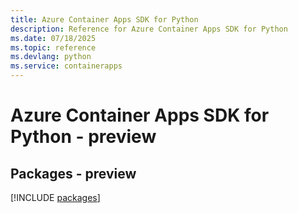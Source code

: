 ```yaml
---
title: Azure Container Apps SDK for Python
description: Reference for Azure Container Apps SDK for Python
ms.date: 07/18/2025
ms.topic: reference
ms.devlang: python
ms.service: containerapps
---
```

# Azure Container Apps SDK for Python - preview
## Packages - preview
[!INCLUDE [packages](container-apps-index.md)]